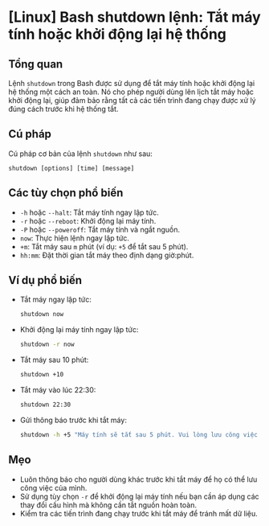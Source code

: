 # [Linux] Bash shutdown lệnh: Tắt máy tính hoặc khởi động lại hệ thống

## Tổng quan
Lệnh `shutdown` trong Bash được sử dụng để tắt máy tính hoặc khởi động lại hệ thống một cách an toàn. Nó cho phép người dùng lên lịch tắt máy hoặc khởi động lại, giúp đảm bảo rằng tất cả các tiến trình đang chạy được xử lý đúng cách trước khi hệ thống tắt.

## Cú pháp
Cú pháp cơ bản của lệnh `shutdown` như sau:
```
shutdown [options] [time] [message]
```

## Các tùy chọn phổ biến
- `-h` hoặc `--halt`: Tắt máy tính ngay lập tức.
- `-r` hoặc `--reboot`: Khởi động lại máy tính.
- `-P` hoặc `--poweroff`: Tắt máy tính và ngắt nguồn.
- `now`: Thực hiện lệnh ngay lập tức.
- `+m`: Tắt máy sau `m` phút (ví dụ: `+5` để tắt sau 5 phút).
- `hh:mm`: Đặt thời gian tắt máy theo định dạng giờ:phút.

## Ví dụ phổ biến
- Tắt máy ngay lập tức:
  ```bash
  shutdown now
  ```

- Khởi động lại máy tính ngay lập tức:
  ```bash
  shutdown -r now
  ```

- Tắt máy sau 10 phút:
  ```bash
  shutdown +10
  ```

- Tắt máy vào lúc 22:30:
  ```bash
  shutdown 22:30
  ```

- Gửi thông báo trước khi tắt máy:
  ```bash
  shutdown -h +5 "Máy tính sẽ tắt sau 5 phút. Vui lòng lưu công việc của bạn."
  ```

## Mẹo
- Luôn thông báo cho người dùng khác trước khi tắt máy để họ có thể lưu công việc của mình.
- Sử dụng tùy chọn `-r` để khởi động lại máy tính nếu bạn cần áp dụng các thay đổi cấu hình mà không cần tắt nguồn hoàn toàn.
- Kiểm tra các tiến trình đang chạy trước khi tắt máy để tránh mất dữ liệu.